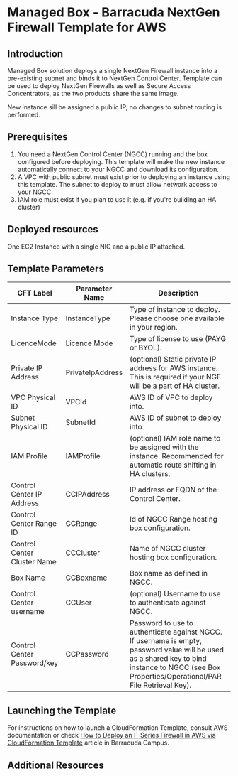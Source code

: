 # Managed Box - Barracuda NextGen Firewall Template for AWS

## Introduction
Managed Box solution deploys a single NextGen Firewall instance into a pre-existing subnet and binds it to NextGen Control Center. Template can be used to deploy NextGen Firewalls as well as Secure Access Concentrators, as the two products share the same image.

New instance sill be assigned a public IP, no changes to subnet routing is performed.

## Prerequisites
1. You need a NextGen Control Center (NGCC) running and the box configured before deploying. This template will make the new instance automatically connect to your NGCC and download its configuration.
1. A VPC with public subnet must exist prior to deploying an instance using this template. The subnet to deploy to must allow network access to your NGCC
1. IAM role must exist if you plan to use it (e.g. if you're building an HA cluster)

## Deployed resources
One EC2 Instance with a single NIC and a public IP attached.

## Template Parameters

CFT Label | Parameter Name |  Description
---|---|---
Instance Type | InstanceType | Type of instance to deploy. Please choose one available in your region.
LicenceMode | Licence Mode | Type of license to use (PAYG or BYOL).
Private IP Address | PrivateIpAddress | (optional) Static private IP address for AWS instance. This is required if your NGF will be a part of HA cluster.
VPC Physical ID | VPCId | AWS ID of VPC to deploy into.
Subnet Physical ID | SubnetId | AWS ID of subnet to deploy into.
IAM Profile | IAMProfile | (optional) IAM role name to be assigned with the instance. Recommended for automatic route shifting in HA clusters.
Control Center IP Address | CCIPAddress | IP address or FQDN of the Control Center.
Control Center Range ID | CCRange | Id of NGCC Range hosting box configuration.
Control Center Cluster Name | CCCluster | Name of NGCC cluster hosting box configuration.
Box Name | CCBoxname | Box name as defined in NGCC.
Control Center username | CCUser | (optional) Username to use to authenticate against NGCC.
Control Center Password/key | CCPassword | Password to use to authenticate against NGCC. If username is empty, password value will be used as a shared key to bind instance to NGCC (see Box Properties/Operational/PAR File Retrieval Key).



## Launching the Template
For instructions on how to launch a CloudFormation Template, consult AWS documentation or check [How to Deploy an F-Series Firewall in AWS via CloudFormation Template](https://campus.barracuda.com/product/nextgenfirewallf/article/NGF71/AWSDeployCloudFormationTemplate/) article in Barracuda Campus.

## Additional Resources
